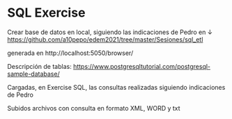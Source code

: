 # SQL Exercise 

Crear base de datos en local, siguiendo las indicaciones de Pedro en ↓ https://github.com/a10pepo/edem2021/tree/master/Sesiones/sql_etl 

generada en http://localhost:5050/browser/


Descripción de tablas: https://www.postgresqltutorial.com/postgresql-sample-database/

Cargadas, en Exercise SQL, las consultas realizadas siguiendo indicaciones de Pedro

Subidos archivos con consulta en formato XML, WORD y txt
